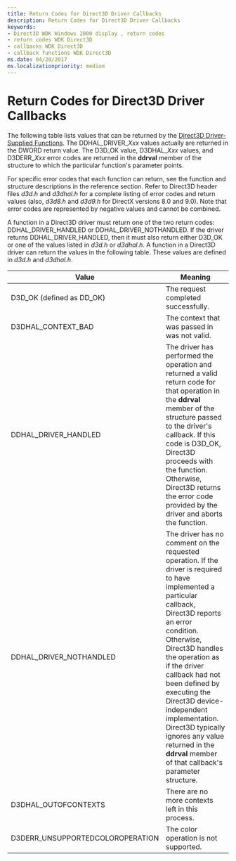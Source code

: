 ```yaml
---
title: Return Codes for Direct3D Driver Callbacks
description: Return Codes for Direct3D Driver Callbacks
keywords:
- Direct3D WDK Windows 2000 display , return codes
- return codes WDK Direct3D
- callbacks WDK Direct3D
- callback functions WDK Direct3D
ms.date: 04/20/2017
ms.localizationpriority: medium
---
```


# Return Codes for Direct3D Driver Callbacks

The following table lists values that can be returned by the [Direct3D Driver-Supplied Functions](driver-functions-to-support-direct3d.md). The DDHAL_DRIVER_*Xxx* values actually are returned in the DWORD return value. The D3D_OK value, D3DHAL_*Xxx* values, and D3DERR_*Xxx* error codes are returned in the **ddrval** member of the structure to which the particular function's parameter points.

For specific error codes that each function can return, see the function and structure descriptions in the reference section. Refer to Direct3D header files *d3d.h* and *d3dhal.h* for a complete listing of error codes and return values (also, *d3d8.h* and *d3d9.h* for DirectX versions 8.0 and 9.0). Note that error codes are represented by negative values and cannot be combined.

A function in a Direct3D driver must return one of the two return codes: DDHAL_DRIVER_HANDLED or DDHAL_DRIVER_NOTHANDLED. If the driver returns DDHAL_DRIVER_HANDLED, then it must also return either D3D_OK or one of the values listed in *d3d.h* or *d3dhal.h*. A function in a Direct3D driver can return the values in the following table. These values are defined in *d3d.h* and *d3dhal.h*.

| Value | Meaning |
| ----- | ------- |
| D3D_OK (defined as DD_OK) | The request completed successfully. |
| D3DHAL_CONTEXT_BAD | The context that was passed in was not valid. |
| DDHAL_DRIVER_HANDLED | The driver has performed the operation and returned a valid return code for that operation in the **ddrval** member of the structure passed to the driver's callback. If this code is D3D_OK, Direct3D proceeds with the function. Otherwise, Direct3D returns the error code provided by the driver and aborts the function. |
| DDHAL_DRIVER_NOTHANDLED | The driver has no comment on the requested operation. If the driver is required to have implemented a particular callback, Direct3D reports an error condition. Otherwise, Direct3D handles the operation as if the driver callback had not been defined by executing the Direct3D device-independent implementation. Direct3D typically ignores any value returned in the **ddrval** member of that callback's parameter structure. |
| D3DHAL_OUTOFCONTEXTS | There are no more contexts left in this process. |
| D3DERR_UNSUPPORTEDCOLOROPERATION | The color operation is not supported. |
